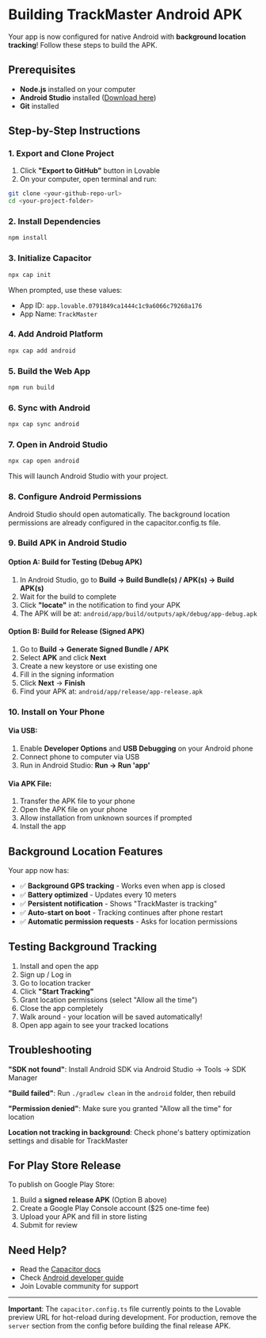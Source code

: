 # Building TrackMaster Android APK

Your app is now configured for native Android with **background location tracking**! Follow these steps to build the APK.

## Prerequisites
- **Node.js** installed on your computer
- **Android Studio** installed ([Download here](https://developer.android.com/studio))
- **Git** installed

## Step-by-Step Instructions

### 1. Export and Clone Project
1. Click **"Export to GitHub"** button in Lovable
2. On your computer, open terminal and run:
```bash
git clone <your-github-repo-url>
cd <your-project-folder>
```

### 2. Install Dependencies
```bash
npm install
```

### 3. Initialize Capacitor
```bash
npx cap init
```
When prompted, use these values:
- App ID: `app.lovable.0791849ca1444c1c9a6066c79268a176`
- App Name: `TrackMaster`

### 4. Add Android Platform
```bash
npx cap add android
```

### 5. Build the Web App
```bash
npm run build
```

### 6. Sync with Android
```bash
npx cap sync android
```

### 7. Open in Android Studio
```bash
npx cap open android
```

This will launch Android Studio with your project.

### 8. Configure Android Permissions
Android Studio should open automatically. The background location permissions are already configured in the capacitor.config.ts file.

### 9. Build APK in Android Studio

#### Option A: Build for Testing (Debug APK)
1. In Android Studio, go to **Build → Build Bundle(s) / APK(s) → Build APK(s)**
2. Wait for the build to complete
3. Click **"locate"** in the notification to find your APK
4. The APK will be at: `android/app/build/outputs/apk/debug/app-debug.apk`

#### Option B: Build for Release (Signed APK)
1. Go to **Build → Generate Signed Bundle / APK**
2. Select **APK** and click **Next**
3. Create a new keystore or use existing one
4. Fill in the signing information
5. Click **Next** → **Finish**
6. Find your APK at: `android/app/release/app-release.apk`

### 10. Install on Your Phone

#### Via USB:
1. Enable **Developer Options** and **USB Debugging** on your Android phone
2. Connect phone to computer via USB
3. Run in Android Studio: **Run → Run 'app'**

#### Via APK File:
1. Transfer the APK file to your phone
2. Open the APK file on your phone
3. Allow installation from unknown sources if prompted
4. Install the app

## Background Location Features

Your app now has:
- ✅ **Background GPS tracking** - Works even when app is closed
- ✅ **Battery optimized** - Updates every 10 meters
- ✅ **Persistent notification** - Shows "TrackMaster is tracking"
- ✅ **Auto-start on boot** - Tracking continues after phone restart
- ✅ **Automatic permission requests** - Asks for location permissions

## Testing Background Tracking

1. Install and open the app
2. Sign up / Log in
3. Go to location tracker
4. Click **"Start Tracking"**
5. Grant location permissions (select "Allow all the time")
6. Close the app completely
7. Walk around - your location will be saved automatically!
8. Open app again to see your tracked locations

## Troubleshooting

**"SDK not found"**: Install Android SDK via Android Studio → Tools → SDK Manager

**"Build failed"**: Run `./gradlew clean` in the `android` folder, then rebuild

**"Permission denied"**: Make sure you granted "Allow all the time" for location

**Location not tracking in background**: Check phone's battery optimization settings and disable for TrackMaster

## For Play Store Release

To publish on Google Play Store:
1. Build a **signed release APK** (Option B above)
2. Create a Google Play Console account ($25 one-time fee)
3. Upload your APK and fill in store listing
4. Submit for review

## Need Help?

- Read the [Capacitor docs](https://capacitorjs.com/docs/android)
- Check [Android developer guide](https://developer.android.com/studio/run)
- Join Lovable community for support

---

**Important**: The `capacitor.config.ts` file currently points to the Lovable preview URL for hot-reload during development. For production, remove the `server` section from the config before building the final release APK.
